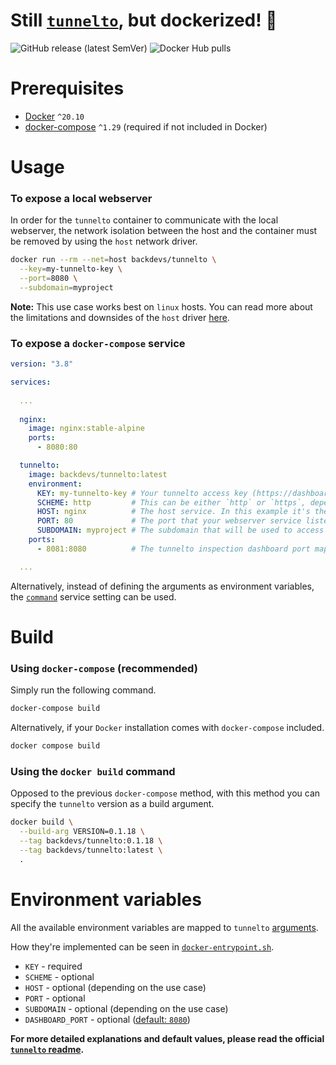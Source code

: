 # Still [`tunnelto`](https://github.com/agrinman/tunnelto), but dockerized! :whale:
<p>
  <img alt="GitHub release (latest SemVer)" src="https://img.shields.io/github/v/release/backdevs/tunnelto-docker">
  <img alt="Docker Hub pulls" src="https://img.shields.io/docker/pulls/backdevs/tunnelto">
</p>

# Prerequisites
* [Docker](https://docs.docker.com/get-docker/) `^20.10`
* [docker-compose](https://docs.docker.com/compose/install) `^1.29` (required if not included in Docker)

# Usage

### To expose a local webserver

In order for the `tunnelto` container to communicate with the local webserver, the network isolation between the host and the container must be removed by using the `host` network driver.

```bash
docker run --rm --net=host backdevs/tunnelto \
  --key=my-tunnelto-key \
  --port=8080 \
  --subdomain=myproject
```

**Note:** This use case works best on `linux` hosts. You can read more about the limitations and downsides of the `host` driver [here](https://docs.docker.com/network/host).


### To expose a `docker-compose` service

```yaml
version: "3.8"

services:
  
  ...
  
  nginx:
    image: nginx:stable-alpine
    ports:
      - 8080:80

  tunnelto:
    image: backdevs/tunnelto:latest
    environment:
      KEY: my-tunnelto-key # Your tunnelto access key (https://dashboard.tunnelto.dev/#account). For security reasons, please use an environment variable.
      SCHEME: http         # This can be either `http` or `https`, depending on your webserver's configuration.
      HOST: nginx          # The host service. In this example it's the `nginx` service above.
      PORT: 80             # The port that your webserver service listens to.
      SUBDOMAIN: myproject # The subdomain that will be used to access your webserver. In this case, it'll be `myproject.tunnelto.dev`.
    ports:
      - 8081:8080          # The tunnelto inspection dashboard port mapping.

  ...
```

Alternatively, instead of defining the arguments as environment variables, the [`command`](https://docs.docker.com/compose/compose-file/compose-file-v3/#command) service setting can be used.

# Build

### Using `docker-compose` (recommended)

Simply run the following command.
```bash
docker-compose build
```

Alternatively, if your `Docker` installation comes with `docker-compose` included.
```bash
docker compose build
```

### Using the `docker build` command

Opposed to the previous `docker-compose` method, with this method you can specify the `tunnelto` version as a build argument.
```bash
docker build \
  --build-arg VERSION=0.1.18 \
  --tag backdevs/tunnelto:0.1.18 \
  --tag backdevs/tunnelto:latest \
  .
```

# Environment variables

All the available environment variables are mapped to `tunnelto` [arguments](https://github.com/agrinman/tunnelto#more-options).

How they're implemented can be seen in [`docker-entrypoint.sh`](docker-entrypoint.sh).


* `KEY` - required 
* `SCHEME` -  optional
* `HOST` - optional (depending on the use case)
* `PORT` - optional
* `SUBDOMAIN` - optional (depending on the use case)
* `DASHBOARD_PORT` - optional ([default: `8080`](Dockerfile#L6))
  
**For more detailed explanations and default values, please read the official [`tunnelto` readme](https://github.com/agrinman/tunnelto#readme).**
